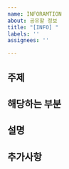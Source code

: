 ```yaml
---
name: INFORAMTION
about: 공유할 정보
title: "[INFO] "
labels: ''
assignees: ''

---
```


## 주제
<!--공유할 정보 내용을 요약하여 서술해주세요-->

## 해당하는 부분
<!--해당 정보에 해당하는 파트를 작성해주세요-->

## 설명
<!--Epic의 내용을 조금 더 상세히 설명해주세요.-->

## 추가사항
<!--위의 내용에서 유관되어있는 추가사항이 있다면 작성해주세요.-->
